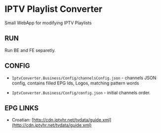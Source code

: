# IPTV Playlist Converter

Small WebApp for modifying IPTV Playlists

## RUN

Run BE and FE separetly.

## CONFIG 

* `IptvConverter.Business/Config/channelsConfig.json` - channels JSON config, contains filled EPG Ids, Logos, matching pattern words

* `IptvConverter.Business/Config/config.json` - initial channels order.

## EPG LINKS

* Croatian: [http://cdn.iptvhr.net/tvdata/guide.xml](http://cdn.iptvhr.net/tvdata/guide.xml)

